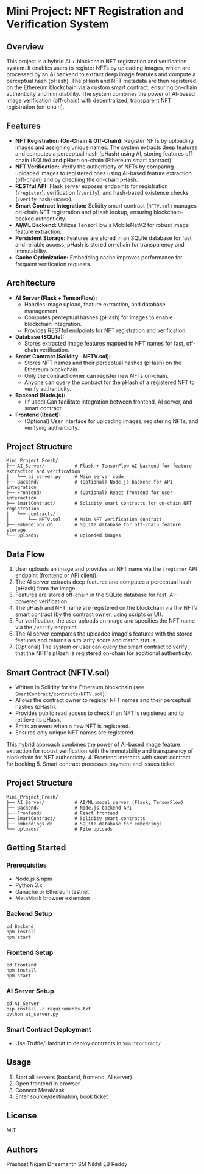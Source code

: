 # Mini Project: NFT Registration and Verification System

## Overview
This project is a hybrid AI + blockchain NFT registration and verification system. It enables users to register NFTs by uploading images, which are processed by an AI backend to extract deep image features and compute a perceptual hash (pHash). The pHash and NFT metadata are then registered on the Ethereum blockchain via a custom smart contract, ensuring on-chain authenticity and immutability. The system combines the power of AI-based image verification (off-chain) with decentralized, transparent NFT registration (on-chain).

## Features
- **NFT Registration (On-Chain & Off-Chain):** Register NFTs by uploading images and assigning unique names. The system extracts deep features and computes a perceptual hash (pHash) using AI, storing features off-chain (SQLite) and pHash on-chain (Ethereum smart contract).
- **NFT Verification:** Verify the authenticity of NFTs by comparing uploaded images to registered ones using AI-based feature extraction (off-chain) and by checking the on-chain pHash.
- **RESTful API:** Flask server exposes endpoints for registration (`/register`), verification (`/verify`), and hash-based existence checks (`/verify-hash/<name>`).
- **Smart Contract Integration:** Solidity smart contract (`NFTV.sol`) manages on-chain NFT registration and pHash lookup, ensuring blockchain-backed authenticity.
- **AI/ML Backend:** Utilizes TensorFlow's MobileNetV2 for robust image feature extraction.
- **Persistent Storage:** Features are stored in an SQLite database for fast and reliable access; pHash is stored on-chain for transparency and immutability.
- **Cache Optimization:** Embedding cache improves performance for frequent verification requests.

## Architecture
- **AI Server (Flask + TensorFlow):**
  - Handles image upload, feature extraction, and database management.
  - Computes perceptual hashes (pHash) for images to enable blockchain integration.
  - Provides RESTful endpoints for NFT registration and verification.
- **Database (SQLite):**
  - Stores extracted image features mapped to NFT names for fast, off-chain verification.
- **Smart Contract (Solidity - NFTV.sol):**
  - Stores NFT names and their perceptual hashes (pHash) on the Ethereum blockchain.
  - Only the contract owner can register new NFTs on-chain.
  - Anyone can query the contract for the pHash of a registered NFT to verify authenticity.
- **Backend (Node.js):**
  - (If used) Can facilitate integration between frontend, AI server, and smart contract.
- **Frontend (React):**
  - (Optional) User interface for uploading images, registering NFTs, and verifying authenticity.

## Project Structure
```
Mini_Project_Fresh/
├── AI_Server/           # Flask + TensorFlow AI backend for feature extraction and verification
│   └── ai_server.py     # Main server code
├── Backend/             # (Optional) Node.js backend for API integration
├── Frontend/            # (Optional) React frontend for user interaction
├── SmartContract/       # Solidity smart contracts for on-chain NFT registration
│   └── contracts/
│       └── NFTV.sol     # Main NFT verification contract
├── embeddings.db        # SQLite database for off-chain feature storage
└── uploads/             # Uploaded images
```

## Data Flow
1. User uploads an image and provides an NFT name via the `/register` API endpoint (frontend or API client).
2. The AI server extracts deep features and computes a perceptual hash (pHash) from the image.
3. Features are stored off-chain in the SQLite database for fast, AI-powered verification.
4. The pHash and NFT name are registered on the blockchain via the NFTV smart contract (by the contract owner, using scripts or UI).
5. For verification, the user uploads an image and specifies the NFT name via the `/verify` endpoint.
6. The AI server compares the uploaded image's features with the stored features and returns a similarity score and match status.
7. (Optional) The system or user can query the smart contract to verify that the NFT's pHash is registered on-chain for additional authenticity.

## Smart Contract (NFTV.sol)
- Written in Solidity for the Ethereum blockchain (see `SmartContract/contracts/NFTV.sol`).
- Allows the contract owner to register NFT names and their perceptual hashes (pHash).
- Provides public read access to check if an NFT is registered and to retrieve its pHash.
- Emits an event when a new NFT is registered.
- Ensures only unique NFT names are registered.

This hybrid approach combines the power of AI-based image feature extraction for robust verification with the immutability and transparency of blockchain for NFT authenticity.
4. Frontend interacts with smart contract for booking
5. Smart contract processes payment and issues ticket

## Project Structure
```
Mini_Project_Fresh/
├── AI_Server/           # AI/ML model server (Flask, TensorFlow)
├── Backend/             # Node.js backend API
├── Frontend/            # React frontend
├── SmartContract/       # Solidity smart contracts
├── embeddings.db        # SQLite database for embeddings
└── uploads/             # File uploads
```

## Getting Started
### Prerequisites
- Node.js & npm
- Python 3.x
- Ganache or Ethereum testnet
- MetaMask browser extension

### Backend Setup
```
cd Backend
npm install
npm start
```

### Frontend Setup
```
cd Frontend
npm install
npm start
```

### AI Server Setup
```
cd AI_Server
pip install -r requirements.txt
python ai_server.py
```

### Smart Contract Deployment
- Use Truffle/Hardhat to deploy contracts in `SmartContract/`

## Usage
1. Start all servers (backend, frontend, AI server)
2. Open frontend in browser
3. Connect MetaMask
4. Enter source/destination, book ticket

## License
MIT

## Authors
Prashast Nigam
Dheemanth SM
Nikhil EB Reddy

